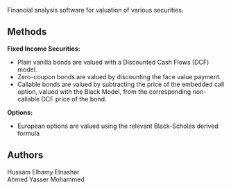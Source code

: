 Financial analysis software for valuation of various securities.

<h2>Methods</h2>

<b>Fixed Income Securities:</b>

<ul>
<li>Plain vanilla bonds are valued with a Discounted Cash Flows (DCF) model.</li>
<li>Zero-coupon bonds are valued by discounting the face value payment.</li>
<li>Callable bonds are valued by subtracting the price of the embedded call option, valued with the Black Model, from the corresponding non-callable DCF price of the bond.</li>
</ul>

<b>Options:</b>

<ul>
<li>European options are valued using the relevant Black-Scholes derived formula</li>
</ul>

<h2>Authors</h2>

Hussam Elhamy Elnashar <br>
Ahmed Yasser Mohammed <br>
